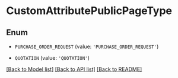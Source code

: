 # CustomAttributePublicPageType


## Enum

* `PURCHASE_ORDER_REQUEST` (value: `'PURCHASE_ORDER_REQUEST'`)

* `QUOTATION` (value: `'QUOTATION'`)

[[Back to Model list]](../README.md#documentation-for-models) [[Back to API list]](../README.md#documentation-for-api-endpoints) [[Back to README]](../README.md)


